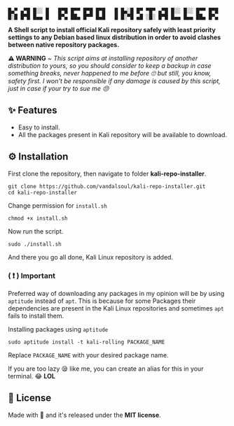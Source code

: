 
```
█▄▀ ▄▀█ █░░ █   █▀█ █▀▀ █▀█ █▀█   █ █▄░█ █▀ ▀█▀ ▄▀█ █░░ █░░ █▀▀ █▀█
█░█ █▀█ █▄▄ █   █▀▄ ██▄ █▀▀ █▄█   █ █░▀█ ▄█ ░█░ █▀█ █▄▄ █▄▄ ██▄ █▀▄
```

**A Shell script to install official Kali repository safely with least priority settings to any Debian based linux distribution in order to avoid clashes between native repository packages.**

**⚠️ WARNING** ~ *This script aims at installing repository of another distribution to yours, so you should consider to keep a backup in case something breaks, never happened to me before 🙄 but still, you know, safety first. I won't be responsible if any damage is caused by this script, just in case if your try to sue me 😒*

## ✨ Features

- Easy to install.
- All the packages present in Kali repository will be available to download.

## ⚙️ Installation

First clone the repository, then navigate to folder **kali-repo-installer**.
```shell
git clone https://github.com/vandalsoul/kali-repo-installer.git
cd kali-repo-installer
```
Change permission for `install.sh`
```shell
chmod +x install.sh
```
Now run the script.
```shell
sudo ./install.sh
```
And there you go all done, Kali Linux repository is added.

### ( ❗ ) Important

Preferred way of downloading any packages in my opinion will be by using `aptitude` instead of `apt`.
This is because for some Packages their dependencies are present in the Kali Linux repositories and sometimes `apt` fails to install them.

Installing packages using `aptitude`
```shell
sudo aptitude install -t kali-rolling PACKAGE_NAME
```
Replace `PACKAGE_NAME` with your desired package name.

If you are too lazy 😪 like me, you can create an alias for this in your terminal. 😂 **LOL**

## 📝 License
Made with 💖 and it's released under the **MIT license**.
